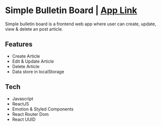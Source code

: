 # Simple Bulletin Board | [App Link](http://bulletinboard_bykit.surge.sh/)

Simple bulletin board is a frontend web app where user can create, update, view & delete an post article.

## Features

- Create Article
- Edit & Update Article
- Delete Article
- Data store in localStorage

## Tech

- Javascript
- ReactJS
- Emotion & Styled Components
- React Router Dom
- React UUID